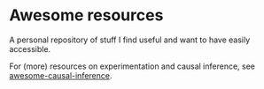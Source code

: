 # Awesome resources

A personal repository of stuff I find useful and want to have easily accessible.

For (more) resources on experimentation and causal inference, see [awesome-causal-inference](https://github.com/matteocourthoud/awesome-causal-inference).







